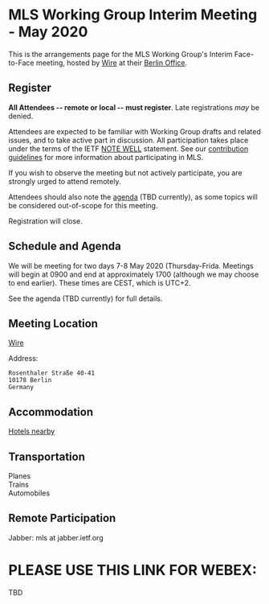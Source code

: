 # MLS Working Group Interim Meeting - May 2020

This is the arrangements page for the MLS Working Group's Interim Face-to-Face meeting,
hosted by [Wire](https://www.wire.com) at their [Berlin Office](https://wire.com/en/about/).

## Register

**All Attendees -- remote or local -- must register**. Late registrations _may_ be denied.

Attendees are expected to be familiar with Working Group drafts and related issues, and to take active part in discussion. All participation takes place under the terms of the IETF [NOTE WELL](https://www.ietf.org/about/note-well.html) statement. See our [contribution guidelines](../CONTRIBUTING.md) for more information about participating in MLS.

If you wish to observe the meeting but not actively participate, you are strongly urged to attend remotely.

Attendees should also note the [agenda](https://github.com/mlswg/wg-materials/blob/master/interim-2020-05/agenda.md) (TBD currently), as some topics will be considered out-of-scope for this meeting.

Registration will close.

## Schedule and Agenda

We will be meeting for two days 7-8 May 2020 (Thursday-Frida. Meetings will begin at 0900 and end at
approximately 1700 (although we may choose to end earlier).  These times are CEST, which is UTC+2.

See the agenda (TBD currently) for full details.

## Meeting Location

[Wire](https://www.wire.com) 

Address:

    Rosenthaler Straße 40-41
    10178 Berlin
    Germany

## Accommodation

[Hotels nearby](https://www.google.com/maps/search/Hotels/@52.524028,13.3980221,16z/data=!4m8!2m7!3m6!1sHotels!2sRosenthaler+Str.+40-41,+10178+Berlin,+Germany!3s0x47a851e12f2dc441:0x39625256850732c1!4m2!1d13.4023995!2d52.5240183)

## Transportation

Planes \
Trains \
Automobiles

## Remote Participation

Jabber: mls at jabber.ietf.org

# PLEASE USE THIS LINK FOR WEBEX:

TBD
